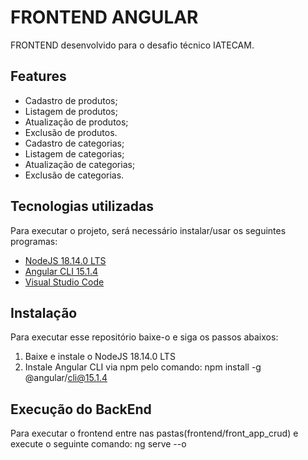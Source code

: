 # FRONTEND ANGULAR
FRONTEND desenvolvido para o desafio técnico IATECAM.

## Features
- Cadastro de produtos;
- Listagem de produtos;
- Atualização de produtos;
- Exclusão de produtos.
- Cadastro de categorias;
- Listagem de categorias;
- Atualização de categorias;
- Exclusão de categorias.

## Tecnologias utilizadas
Para executar o projeto, será necessário instalar/usar os seguintes programas:
* [NodeJS 18.14.0 LTS](https://nodejs.org/en/)
* [Angular CLI 15.1.4](https://angular.io/cli)
* [Visual Studio Code](https://code.visualstudio.com/download)

## Instalação 
Para executar esse repositório baixe-o e siga os passos abaixos:
1. Baixe e instale o NodeJS 18.14.0 LTS
2. Instale Angular CLI via npm pelo comando: npm install -g @angular/cli@15.1.4

## Execução do BackEnd
Para executar o frontend entre nas pastas(frontend/front_app_crud) e execute o seguinte comando: ng serve --o